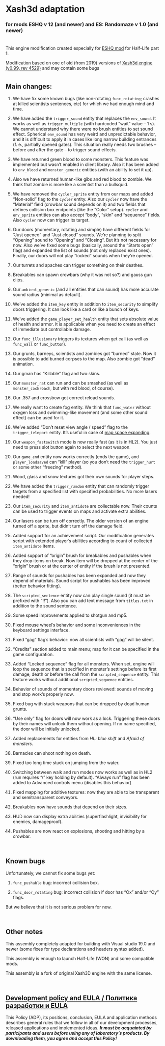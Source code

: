 # Xash3d adaptation
### for mods **ESHQ** v 12 (and newer) and **ES: Randomaze** v 1.0 (and newer)

#

This engine modification created especially for [ESHQ mod](http://moddb.com/mods/eshq) for Half-Life part 1.

Modification based on one of old (from 2019) versions of [Xash3d engine (v0.99, rev 4529)](https://github.com/FWGS/xash3d) and may contain some bugs

#

## Main changes:

1. We have fix some known bugs (like non-rotating `func_rotating`; crashes at killed scientists sentences, etc) for which we had enough mind and time.

2. We have added the `trigger_sound` entity that replaces the `env_sound`. It works as well as `trigger_multiple` (with hardcoded “wait” value – 1 s). We cannot understand why there were no brush entities to set sound effect. Spherical `env_sound` has very weird and unpredictable behavior, and it is difficult to apply it in cases like long narrow building entrances (f. e., partially opened gates). This situation really needs two brushes – before and after the gate – to trigger sound effects.

3. We have returned green blood to some monsters. This feature was implemented but wasn’t enabled in client library. Also it has been added to `env_blood` and `monster_generic` entities (with an ability to set it up).

4. Also we have returned human-like gibs and red blood to zombie. We think that zombie is more like a scientist than a bullsquid.

5. We have removed the `cycler_sprite` entity from our maps and added “Non-solid” flag to the `cycler` entity. Also our `cycler` now have the “Material” field (crowbar sound depends on it) and two fields that defines collision box endpoints (like the “Color” setup). `cycler` and `env_sprite` entities can also accept “body”, “skin” and “sequence” fields. Also `cycler` now can trigger its target.

6. Our doors (momentary, rotating and simple) have different fields for “Just opened” and “Just closed” sounds. We’re planning to split “Opening” sound to “Opening” and “Closing”. But it’s not necessary for now. Also we’ve fixed some bugs (basically, around the “Starts open” flag) and expanded the list of sounds (not only replaced exist ones). Finally, our doors will not play “locked” sounds when they’re opened.

7. Our turrets and apaches can trigger something on their deathes.

8. Breakables can spawn crowbars (why it was not so?) and gauss gun clips.

9. Our `ambient_generic` (and all entities that can sound) has more accurate sound radius (minimal as default).

10. We’ve added the `item_key` entity in addition to `item_security` to simplify doors triggering. It can look like a card or like a bunch of keys. 

11. We’ve added the `game_player_set_health` entity that sets absolute value of health and armor. It is applicable when you need to create an effect of immediate but controllable damage.

12. Our `func_illusionary` triggers its textures when get call (as well as `func_wall` or `func_button`).

13. Our grunts, barneys, scientists and zombies got “burned” state. Now it is possible to add burned corpses to the map. Also zombie got “dead” animation.

14. Our gman has “Killable” flag and two skins.

15. Our `monster_rat` can run and can be smashed (as well as `monster_cockroach`, but with red blood, of course).

16. Our .357 and crossbow got correct reload sounds.

17. We really want to create fog entity. We think that `func_water` without oxygen loss and swimming-like movement (and some other sound effect) can be used for it.

18. We’ve added “Don’t reset view angle / speed” flag to the  `trigger_teleport` entity. It’s useful in case of [map space expanding](http://moddb.com/mods/eshq/news/engine-specifications-for-teleports).

19. Our `weapon_fastswitch` mode is now really fast (as it is in HL2). You just need to press slot button again to select the next weapon.

20. Our `game_end` entity now works correctly (ends the game), and `player_loadsaved` can “kill” player (so you don’t need the `trigger_hurt` or some other “freezing” method).

21. Wood, glass and snow textures got their own sounds for player steps.

22. We have added the `trigger_ramdom` entity that can randomly trigger targets from a specified list with specified probabilities. No more lasers needed!

23. Our `item_security` and `item_antidote` are collectable now. Their counts can be used to trigger events on maps and activate extra abilities.

24. Our lasers can be turn off correctly. The older version of an engine turned off a sprite, but didn’t turn off the damage field.

25. Added support for an achievement script. Our modification generates script with extended player’s abilities according to count of collected `item_antidote` items.

26. Added support of “origin” brush for breakables and pushables when they drop items on break. Now item will be dropped at the center of the “origin” brush or at the center of entity if the brush is not presented.

27. Range of sounds for pushables has been expanded and now they depend of materials. Sound script for pushables has been improved (better behavior fitting).

28. The `scripted_sentence` entity now can play single sound (it must be prefixed with “!!”). Also you can add text message from `titles.txt` in addition to the sound sentence.

29. Some speed improvements applied to shotgun and mp5.

30. Fixed mouse wheel’s behavior and some inconveniences in the keyboard settings interface.

31. Fixed “gag” flag’s behavior: now all scientists with “gag” will be silent.

32. “Credits” section added to main menu; map for it can be specified in the game configuration.

33. Added “Locked sequence” flag for all monsters. When set, engine will loop the sequence that is specified in monster’s settings before its first damage, death or before the call from the `scripted_sequence` entity. This feature works without additional `scripted_sequence` entities.

34. Behavior of sounds of momentary doors reviewed: sounds of moving and stop work’s properly now.

35. Fixed bug with stuck weapons that can be dropped by dead human grunts.

36. “Use only” flag for doors will now work as a lock. Triggering these doors by their names will unlock them without opening. If no name specified, the door will be initially unlocked.

37. Added replacements for entities from *HL: blue shift* and *Afraid of monsters*.

38. Barnacles can shoot nothing on death.

39. Fixed too long time stuck on jumping from the water.

40. Switching between walk and run modes now works as well as in HL2 (run requires “/” key holding by default). “Always run” flag has been added to Advanced controls menu (disables this behavior).

41. Fixed mapping for additive textures: now they are able to be transparent and semitransparent conveyors.

42. Breakables now have sounds that depend on their sizes.

43. HUD now can display extra abilities (superflashlight, invisibility for enemies, damageproof).

44. Pushables are now react on explosions, shooting and hitting by a crowbar.



&nbsp;



## Known bugs

Unfortunately, we cannot fix some bugs yet:

1. ```func_pushable``` bug: incorrect collision box.

2. ```func_door_rotating``` bug: incorrect collision if door has “Ox” and/or “Oy” flags.

But we believe that it is not serious problem for now.

&nbsp;



## Other notes

This assembly completely adapted for building with Visual studio 19.0 and newer (some fixes for type declarations and headers syntax added).

This assembly is enough to launch Half-Life (WON) and some compatible mods.

This assembly is a fork of original Xash3D engine with the same license.

&nbsp;



## [Development policy and EULA / Политика разработки и EULA](https://adslbarxatov.github.io/ADP)

This Policy (ADP), its positions, conclusion, EULA and application methods
describes general rules that we follow in all of our development processes, released applications and implemented ideas.
***It must be acquainted by participants and users before using any of laboratory’s products.
By downloading them, you agree and accept this Policy!***
